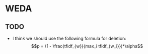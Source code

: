 # WEDA

## TODO
-   I think we should use the following formula for deletion: $$p = (1 - \frac{tfidf_{w}}{max_i tfidf_{w_i}})*\alpha$$
